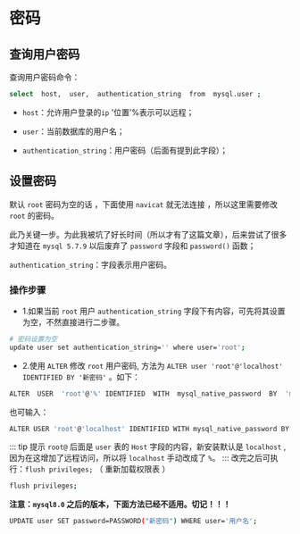 # 密码

## 查询用户密码

查询用户密码命令：

```bash
select  host,  user,  authentication_string  from  mysql.user ;
```

- `host`：允许用户登录的`ip` '位置'%表示可以远程；

- `user`：当前数据库的用户名；

- `authentication_string`：用户密码（后面有提到此字段）；

## 设置密码

默认 `root` 密码为空的话 ，下面使用 `navicat` 就无法连接 ，所以这里需要修改 `root` 的密码。

此乃关键一步。为此我被坑了好长时间（所以才有了这篇文章），后来尝试了很多才知道在 `mysql 5.7.9` 以后废弃了 `password` 字段和 `password()` 函数；

`authentication_string`：字段表示用户密码。

### 操作步骤

- 1.如果当前 `root` 用户 `authentication_string` 字段下有内容，可先将其设置为空，不然直接进行二步骤。

```bash
# 密码设置为空
update user set authentication_string='' where user='root';
```

- 2.使用 `ALTER` 修改 `root` 用户密码, 方法为 `ALTER user 'root'@'localhost' IDENTIFIED BY '新密码'` 。如下：

```bash
ALTER  USER  'root'@'%' IDENTIFIED  WITH  mysql_native_password  BY  'mypwd#2019';
```

也可输入：

```bash
ALTER USER 'root'@'localhost' IDENTIFIED WITH mysql_native_password BY 'mypwd#2019'
```

::: tip 提示
`root@` 后面是 `user` 表的 `Host` 字段的内容，新安装默认是 `localhost` , 因为在这增加了远程访问，所以将 `localhost` 手动改成了 `%`。
:::
改完之后可执行：`flush privileges;` （ 重新加载权限表 ）

```bash
flush privileges;
```

**注意：`mysql8.0` 之后的版本，下面方法已经不适用。切记！！！**

```bash
UPDATE user SET password=PASSWORD("新密码") WHERE user='用户名';
```
